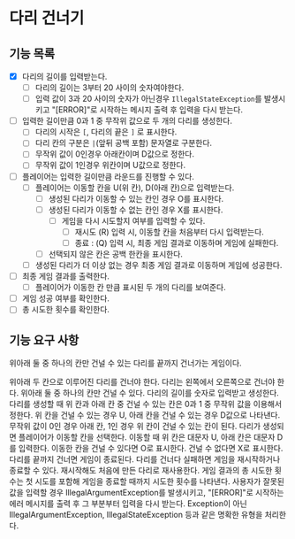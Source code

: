 # 다리 건너기

## 기능 목록

- [X] 다리의 길이를 입력받는다.
    - [ ] 다리의 길이는 3부터 20 사이의 숫자여야한다.
    - [ ] 입력 값이 3과 20 사이의 숫자가 아닌경우 `IllegalStateException`를 발생시키고
      "[ERROR]"로 시작하는 메시지 출력 후 입력을 다시 받는다.

- [ ] 입력한 길이만큼 0과 1 중 무작위 값으로 두 개의 다리를 생성한다.
    - [ ] 다리의 시작은 `[`, 다리의 끝은 `]` 로 표시한다.
    - [ ] 다리 칸의 구분은 `|`(앞뒤 공백 포함) 문자열로 구분한다.
    - [ ] 무작위 값이 0인경우 아래칸이며 D값으로 정한다.
    - [ ] 무작위 값이 1인경우 위칸이며 U값으로 정한다.

- [ ] 플레이어는 입력한 길이만큼 라운드를 진행할 수 있다.
    - [ ] 플레이어는 이동할 칸을 U(위 칸), D(아래 칸)으로 입력받는다.
        - [ ] 생성된 다리가 이동할 수 있는 칸인 경우 O를 표시한다.
        - [ ] 생성된 다리가 이동할 수 없는 칸인 경우 X를 표시한다.
            - [ ] 게임을 다시 시도할지 여부를 입력할 수 있다.
                - [ ] 재시도 (R) 입력 시, 이동할 칸을 처음부터 다시 입력받는다.
                - [ ] 종료 : (Q) 입력 시, 최종 게임 결과로 이동하며 게임에 실패한다.
        - [ ] 선택되지 않은 칸은 공백 한칸을 표시한다.
    - [ ] 생성된 다리가 더 이상 없는 경우 최종 게임 결과로 이동하며 게임에 성공한다.
- [ ] 최종 게임 결과를 출력한다.
    - [ ] 플레이어가 이동한 칸 만큼 표시된 두 개의 다리를 보여준다.
- [ ] 게임 성공 여부를 확인한다.
- [ ] 총 시도한 횟수를 확인한다.

## 기능 요구 사항

위아래 둘 중 하나의 칸만 건널 수 있는 다리를 끝까지 건너가는 게임이다.

위아래 두 칸으로 이루어진 다리를 건너야 한다.
다리는 왼쪽에서 오른쪽으로 건너야 한다.
위아래 둘 중 하나의 칸만 건널 수 있다.
다리의 길이를 숫자로 입력받고 생성한다.
다리를 생성할 때 위 칸과 아래 칸 중 건널 수 있는 칸은 0과 1 중 무작위 값을 이용해서 정한다.
위 칸을 건널 수 있는 경우 U, 아래 칸을 건널 수 있는 경우 D값으로 나타낸다.
무작위 값이 0인 경우 아래 칸, 1인 경우 위 칸이 건널 수 있는 칸이 된다.
다리가 생성되면 플레이어가 이동할 칸을 선택한다.
이동할 때 위 칸은 대문자 U, 아래 칸은 대문자 D를 입력한다.
이동한 칸을 건널 수 있다면 O로 표시한다. 건널 수 없다면 X로 표시한다.
다리를 끝까지 건너면 게임이 종료된다.
다리를 건너다 실패하면 게임을 재시작하거나 종료할 수 있다.
재시작해도 처음에 만든 다리로 재사용한다.
게임 결과의 총 시도한 횟수는 첫 시도를 포함해 게임을 종료할 때까지 시도한 횟수를 나타낸다.
사용자가 잘못된 값을 입력할 경우 IllegalArgumentException를 발생시키고, "[ERROR]"로 시작하는 에러 메시지를 출력 후 그 부분부터 입력을 다시 받는다.
Exception이 아닌 IllegalArgumentException, IllegalStateException 등과 같은 명확한 유형을 처리한다.